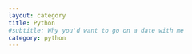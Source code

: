 ```yaml
---
layout: category
title: Python
#subtitle: Why you'd want to go on a date with me
category: python
---
```

